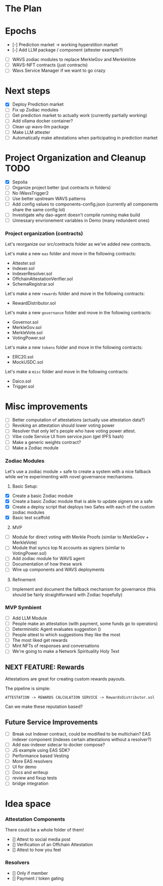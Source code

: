 # The Plan

# Epochs
- [-] Prediction market -> working hyperstition market
- [-] Add LLM package / component (attester example?)
- [ ] WAVS zodiac modules to replace MerkleGov and MerkleVote
- [ ] WAVS-NFT contracts (just contracts)
- [ ] Wavs Service Manager if we want to go crazy

# Next steps
- [x] Deploy Prediction market
- [ ] Fix up Zodiac modules
- [ ] Get prediction market to actually work (currently partially working)
- [ ] Add ollama docker container?
- [ ] Clean up wavs-llm package
- [ ] Make LLM attester
- [ ] Automatically make attestations when participating in prediction market

# Project Organization and Cleanup TODO
- [x] Sepolia
- [ ] Organize project better (put contracts in folders)
- [ ] No IWavsTrigger2
- [ ] Use better upstream WAVS patterns
- [ ] Add config values to components-config.json (currently all components share the same config lol)
- [ ] Investigate why dao-agent doesn't compile running make build
- [ ] Unnessary envrionement variables in Demo (many redundent ones)

### Project organization (contracts)

Let's reorganize our src/contracts folder as we've added new contracts.

Let's make a new `eas` folder and move in the following contracts:
- Attester.sol
- Indexer.sol
- IndexerResolver.sol
- OffchainAttestationVerifier.sol
- SchemaRegistrar.sol

Let's make a new `rewards` folder and move in the following contracts:
- RewardDistributor.sol

Let's make a new `governance` folder and move in the following contracts:
- Governor.sol
- MerkleGov.sol
- MerkleVote.sol
- VotingPower.sol

Let's make a new `tokens` folder and move in the following contracts:
- ERC20.sol
- MockUSDC.sol

Let's make a `misc` folder and move in the following contracts:
- Daico.sol
- Trigger.sol

# Misc improvements
- [ ] Better computation of attestations (actually use attestation data?)
- [ ] Revoking an attestation should lower voting power
- [ ] Resolver that only let's people who have voting power attest.
- [ ] Vibe code Service UI from service.json (get IPFS hash)
- [ ] Make a generic weights contract?
- [ ] Make a Zodiac module

### Zodiac Modules
Let's use a zodiac module + safe to create a system with a nice fallback while we're experimenting with novel governance mechanisms.

1. Basic Setup:
- [x] Create a basic Zodiac module
- [x] Create a basic Zodiac module that is able to update signers on a safe
- [x] Create a deploy script that deploys two Safes with each of the custom zodiac modules
- [x] Basic test scaffold

2. MVP
- [ ] Module for direct voting with Merkle Proofs (similar to MerkleGov + MerkleVote)
- [ ] Module that syncs top N accounts as signers (similar to VotingPower.sol)
- [ ] Add zodiac module for WAVS agent
- [ ] Documentation of how these work
- [ ] Wire up components and WAVS deployments

3. Refinement
- [ ] Implement and document the fallback mechanism for governance (this should be fairly straightforward with Zodiac hopefully)

### MVP Symbient
- [ ] Add LLM Module
- [ ] People make an attestation (with payment, some funds go to operators)
- [ ] Deterministic Agent evaluates suggestion ()
- [ ] People attest to which suggestions they like the most
- [ ] The most liked get rewards
- [ ] Mint NFTs of responses and conversations
- [ ] We're going to make a Network Spirituality Holy Text

## NEXT FEATURE: Rewards

Attestations are great for creating custom rewards payouts.

The pipeline is simple:
```
ATTESTATION -> REWARDS CALCULATION SERVICE -> RewardsDistributor.sol
```

Can we make these reputation based?

## Future Service Improvements
- [ ] Break out Indexer contract, could be modified to be multichain? EAS indexer component (indexes certain attestations without a resolver?)
- [ ] Add eas-indexer sidecar to docker compose?
- [ ] JS example using EAS SDK?
- [ ] Performance based Vesting
- [ ] More EAS resolvers
- [ ] UI for demo
- [ ] Docs and writeup
- [ ] review and fixup tests
- [ ] bridge integration

# Idea space
### Attestation Components
There could be a whole folder of them!

- [] Attest to social media post
- [] Verification of an Offchain Attestation
- [] Attest to how you feel

### Resolvers
- [] Only if member
- [] Payment / token gating
